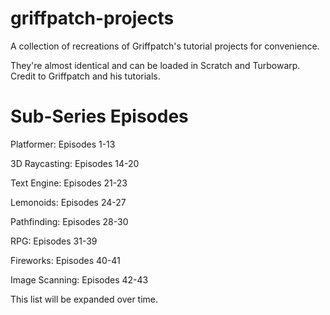 # griffpatch-projects

A collection of recreations of Griffpatch's tutorial projects for convenience.

They're almost identical and can be loaded in Scratch and Turbowarp. Credit to Griffpatch and his tutorials.

# Sub-Series Episodes

Platformer: Episodes 1-13

3D Raycasting: Episodes 14-20

Text Engine: Episodes 21-23

Lemonoids: Episodes 24-27

Pathfinding: Episodes 28-30

RPG: Episodes 31-39

Fireworks: Episodes 40-41

Image Scanning: Episodes 42-43

This list will be expanded over time.
